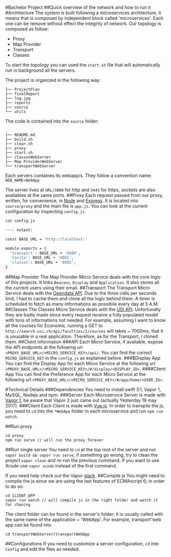 #Bachelor Project
##Quick overview of the network and how to run it
#Architecture
The system is built following a microservices architecture, it means that is composed by independent block called 'microservices'. Each one can be remove without effect the integrity of network. Our topology is composed as follow:

* Proxy
* Map Provider
* Transport
* Classes

To start the topology you can used the `start.sh` file that will automatically run in background all the servers. 

The project is organized in the following way:

```
├── ProjectPlan
├── finalReport
├── log.jpg
├── reports
├── source
└── utils
```

The code is contained into the `source` folder:

```
.
├── README.md
├── build.sh
├── clear.sh
├── proxy
├── start.sh
├── classesWebServer
├── Map ProviderWebServer
└── transportWebServer
```

Each servers containes its webapp/s. They follow a convention name: `WEB_NAME+WebApp`

The server lives at `URL/3000` for http and `3443` for https, sockets are also avaliables at the same ports.
##Proxy
Each request passed from our proxy, written, for convenience, in [Node](https://nodejs.org/it/docs/) and [Express](http://expressjs.com/). It is located into `source/proxy` and the main file is `app.js`. You can look at the current configuration by inspecting `config.js`.

```bash
cat config.js

---- output: 

const BASE_URL = 'http://localhost:'

module.exports = {
  'transport': BASE_URL + '8080',
  'tacita': BASE_URL + '8081',
  'classes': BASE_URL + '8082',
}
```

##Map Provider
The Map Provider Micro Service deals with the core logic of this projects. It links `Beacons`, `Display` and `Application`. It also stores all the current users using their email. 
##Transport
The Transport Micro Service deals with the [Opendata API](https://transport.opendata.ch/). Due to the three calls per seconds limit, I had to cache them and clone all the logic behind them. A timer is scheduled to fetch as many informations as possibile every day at 5 A.M.
##Classes
The Classes Micro Service deals with the [USI API](http://search.usi.ch/api/). Unfortunally they are badly made since every request receive a fully populated model with tons of informations not needed. For example, assuming I want to know all the courses for Economis, running a GET to `http://search.usi.ch/api/faculties/1/courses` will takes ~ 7000ms, that it is unusable in a real application. Therefore, as for the Transport, I cloned them.
##Client Information
###API
Each Micro Service, if avaliable, expose the API endpoints at the following url `<PROXY_BASE_URL>/<MICRO_SERVICE_KEY>/api/`. You can find the correct `MICRO_SERVICE_KEY` in the `config.js` as explained before.
###$Display App
You can find the Display App for each Micro Service at the following url `<PROXY_BASE_URL>/<MICRO_SERVICE_KEY>/#/display/<DISPLAY_ID>`.
####Client App
You can find the Preference App for each Micro Service at the following url `<PROXY_BASE_URL>/<MICRO_SERVICE_KEY>/#/app/home/<USER_ID>`.

#Technical Details
###Dependencies
You need to install swift 3.1, Vapor 1, MySQL, Nodejs and npm. 
###Server
Each Microservice Server is made with [Vapor 1](https://vapor.github.io/documentation/), be aware that Vapor 2 just came out (actually Yesterday 19 may 2017).
###Client
Each Client is made with [Vue.js](https://vuejs.org/). In order to transpile the js, you need to `cd` into the `*WebApp` folder in each microservice and run `npm run watch`.

##Run proxy
```
cd proxy
npm run serve // will run the proxy forever
```

##Run single server
You need to `cd` at the top root of the server and run `vapor build && vapor run serve`, if something go wrong, try to clean the project `vapor clean` and re-run the previous command. If you want to use Xcode use `vapor xcode` instead of the first command.

If you need help check out the Vapor [slack](http://slack.qutheory.io/).
##Compile js
You might need to compile the js since we are using the last features of ECMAscript 6; in order to do so:

```
cd CLIENT_APP
vapor run watch // will compile js in the right folder and watch it for chaning
```
The client folder can be found in the server's folder; it is usually called with the same name of the application + 'WebApp'. For example, transport'web app can be found into

```
cd transportWebServer/transportWebApp
```
##Configurations
If you need to customize a server configuration, `cd` into `Config` and edit the files as needed.

